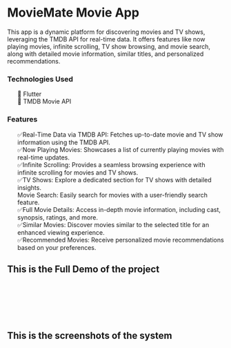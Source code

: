 <h1>MovieMate Movie App</h1>

This app is a dynamic platform for discovering movies and TV shows, leveraging the TMDB API for real-time data. It offers features like now playing movies, infinite scrolling, TV show browsing, and movie search, along with detailed movie information, similar titles, and personalized recommendations.

<h3>Technologies Used</h3>
<ul>
🔹 Flutter<br>
🔹 TMDB Movie API<br>

</ul>
<h3>Features</h3>
<ul>
✅Real-Time Data via TMDB API: Fetches up-to-date movie and TV show information using the TMDB API.<br>
✅Now Playing Movies: Showcases a list of currently playing movies with real-time updates.<br>
✅Infinite Scrolling: Provides a seamless browsing experience with infinite scrolling for movies and TV shows.<br>
✅TV Shows: Explore a dedicated section for TV shows with detailed insights.<br>
Movie Search: Easily search for movies with a user-friendly search feature.<br>
✅Full Movie Details: Access in-depth movie information, including cast, synopsis, ratings, and more.<br>
✅Similar Movies: Discover movies similar to the selected title for an enhanced viewing experience.<br>
✅Recommended Movies: Receive personalized movie recommendations based on your preferences.<br>


</ul>
<h2>This is the Full Demo of the project</h2><br><br>



<br><br>
<h2>This is the screenshots of the system</h2><br><br>




